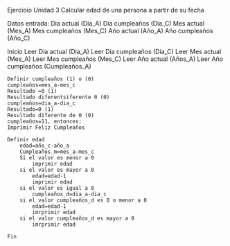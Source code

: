 Ejercioio Unidad 3
Calcular edad de una persona a partir de su fecha

Datos entrada: 
Dia actual (Dia_A)
Dia cumpleaños (Dia_C)
Mes actual (Mes_A)
Mes cumpleaños (Mes_C)
Año actual (Año_A)
Año cumpleaños (Año_C)

Inicio
    Leer Dia actual (Dia_A)
    Leer Dia cumpleaños (Dia_C)
    Leer Mes actual (Mes_A)
    Leer Mes cumpleaños (Mes_C)
    Leer Año actual (Años_A)
    Leer Año cumpleaños (Cumpleaños_A)

    Definir cumpleaños (1) o (0)
    cumpleaños=mes_a-mes_c
    Resultado =0 (1)
    Resultado diferentsiferente 0 (0)
    cumpleaños=dia_a-dia_c
    Resultado=0 (1)
    Resultado diferente de 0 (0)
    cumpleaños=11, entonces:
    Imprimir Feliz Cumpleaños

    Definir edad
        edad=año_c-año_a
        Cumpleaños_m=mes_a-mes_c
        Si el valor es menor a 0
            imprimir edad
        si el valor es mayor a 0
            edad=edad-1 
            imprimir edad
        si el valor es igual a 0
            cumpleaños_d=dia_a-dia_c
        si el valor cumpleaños_d es 0 o menor a 0
            edad=edad-1
            imrprimir edad
        si el valor cumpleaños_d es mayor a 0 
            imrprimir edad

    Fin
